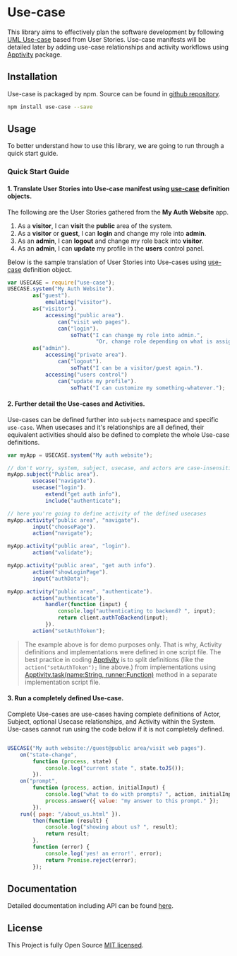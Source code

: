 # Use-case

This library aims to effectively plan the software development by following [UML Use-case](https://en.wikipedia.org/wiki/Use_case) based from User Stories. Use-case manifests will be detailed later by adding use-case relationships and activity workflows using [Apptivity](https://github.com/diko316/apptivity) package.


## Installation
Use-case is packaged by npm. Source can be found in [github repository](https://github.com/diko316/use-case).

```sh
npm install use-case --save
```

## Usage

To better understand how to use this library, we are going to run through a quick start guide.

### Quick Start Guide

#### 1. Translate User Stories into Use-case manifest using [use-case](https://www.npmjs.com/package/use-case) definition objects.
The following are the User Stories gathered from the **My Auth Website** app.

1. As a **visitor**, I can **visit** the **public** area of the system.
2. As a **visitor** or **guest**, I can **login** and change my role into **admin**.
3. As an **admin**, I can **logout** and change my role back into **visitor**.
4. As an **admin**, I can **update** my profile in the **users** control panel.

Below is the sample translation of User Stories into Use-cases using [use-case](https://www.npmjs.com/package/use-case) definition object.

```javascript
var USECASE = require("use-case");
USECASE.system("My Auth Website").
        as("guest").
            emulating("visitor").
        as("visitor").
            accessing("public area").
                can("visit web pages").
                can("login").
                    soThat("I can change my role into admin.",
                    		"Or, change role depending on what is assigned after server authentication.").
        as("admin").
            accessing("private area").
                can("logout").
                    soThat("I can be a visitor/guest again.").
            accessing("users control")
                can("update my profile").
                    soThat("I can customize my something-whatever.");
```


#### 2. Further detail the Use-cases and Activities.
Use-cases can be defined further into `subjects` namespace and specific `use-case`. When usecases and it's relationships are all defined, their equivalent activities should also be defined to complete the whole Use-case definitions. 

```javascript
var myApp = USECASE.system("My auth website");

// don't worry, system, subject, usecase, and actors are case-insensitive
myApp.subject("Public area").
		usecase("navigate").
        usecase("login").
        	extend("get auth info"),
            include("authenticate");

// here you're going to define activity of the defined usecases
myApp.activity("public area", "navigate").
		input("choosePage").
        action("navigate");

myApp.activity("public area", "login").
		action("validate");

myApp.activity("public area", "get auth info").
		action("showLoginPage").
        input("authData");

myApp.activity("public area", "authenticate").
		action("authenticate").
        	handler(function (input) {
            	console.log("authenticating to backend? ", input);
            	return client.authToBackend(input);
            }).
		action("setAuthToken");
```

> The example above is for demo purposes only. That is why, Activity definitions and implementations were defined in one script file. The best practice in coding [Apptivity](https://www.npmjs.com/package/apptivity) is to split definitions (like the `action("setAuthToken");` line above.) from implementations using [Apptivity.task(name:String, runner:Function)](https://www.npmjs.com/package/apptivity#namedTask) method in a separate implementation script file.

#### 3. Run a completely defined Use-case.
Complete Use-cases are use-cases having complete definitions of Actor, Subject, optional Usecase relationships, and Activity within the System. Use-cases cannot run using the code below if it is not completely defined.

```javascript

USECASE("My auth website://guest@public area/visit web pages").
	on("state-change",
    	function (process, state) {
        	console.log("current state ", state.toJS());
        }).
    on("prompt",
    	function (process, action, initialInput) {
        	console.log("what to do with prompts? ", action, initialInput);
            process.answer({ value: "my answer to this prompt." });
        }).
    run({ page: "/about_us.html" }).
        then(function (result) {
            console.log("showing about us? ", result);
            return result;
        },
        function (error) {
            console.log('yes! an error!', error);
            return Promise.reject(error);
        });

```

## Documentation

Detailed documentation including API can be found [here](https://diko316.github.io/use-case).

## License

This Project is fully Open Source [MIT licensed](https://opensource.org/licenses/MIT).
